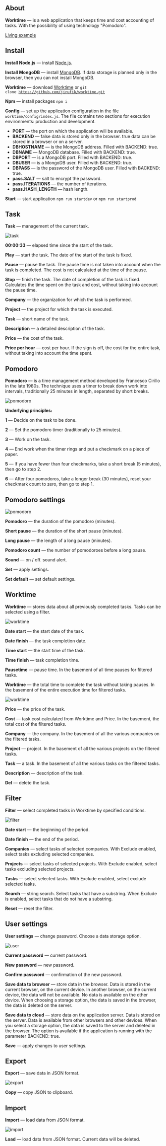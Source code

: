 ## About

**Worktime** — is a web application that keeps time and cost accounting of tasks. With the possibility of using technology "Pomodoro".

[Living example](https://rufus.pro/worktime/)

## Install

**Install Node.js** — install [Node.js](https://nodejs.org/en/download/).

**Install MongoDB** — install [MongoDB](https://www.mongodb.com/download-center/community). If data storage is planned only in the browser, then you can not install MongoDB.

**Worktime** — download [Worktime](https://github.com/jirufik/worktime) or <code>git clone https://github.com/jirufik/worktime.git</code>

**Npm** — install packages ```npm i```

**Config** — set up the application configuration in the file ```worktime/config/index.js```. The file contains two sections for execution environments: production and development.

*   **PORT** — the port on which the application will be available.
*   **BACKEND** — false data is stored only in the browser. true data can be stored in a browser or on a server.
*   **DBHOSTNAME** — is the MongoDB address. Filled with BACKEND: true.
*   **DBNAME** — MongoDB database. Filled with BACKEND: true.
*   **DBPORT** — is a MongoDB port. Filled with BACKEND: true.
*   **DBUSER** — is a MongoDB user. Filled with BACKEND: true.
*   **DBPASS** — is the password of the MongoDB user. Filled with BACKEND: true.
*   **pass.SALT** — salt to encrypt the password.
*   **pass.ITERATIONS** — the number of iterations.
*   **pass.HASH_LENGTH** — hash length.

**Start** — start application ```npm run startdev``` or ```npm run startprod```

## Task

**Task** — management of the current task.

![task](public/img/help/task.png)

**00:00:33** — elapsed time since the start of the task.

**Play** — start the task. The date of the start of the task is fixed.

**Pause** — pause the task. The pause time is not taken into account when the task is completed. The cost is not calculated at the time of the pause.

**Stop** — finish the task. The date of completion of the task is fixed. Calculates the time spent on the task and cost, without taking into account the pause time.

**Company** — the organization for which the task is performed.

**Project** — the project for which the task is executed.

**Task** — short name of the task.

**Description** — a detailed description of the task.

**Price** — the cost of the task.

**Price per hour** — cost per hour. If the sign is off, the cost for the entire task, without taking into account the time spent.

## Pomodoro

**Pomodoro** — is a time management method developed by Francesco Cirillo in the late 1980s. The technique uses a timer to break down work into intervals, traditionally 25 minutes in length, separated by short breaks.

![pomodoro](public/img/help/pomodoro.png)

**Underlying principles:**

**1** — Decide on the task to be done.

**2** — Set the pomodoro timer (traditionally to 25 minutes).

**3** — Work on the task.

**4** — End work when the timer rings and put a checkmark on a piece of paper.

**5** — If you have fewer than four checkmarks, take a short break (5 minutes), then go to step 2.

**6** — After four pomodoros, take a longer break (30 minutes), reset your checkmark count to zero, then go to step 1.

## Pomodoro settings

![pomodoro](public/img/help/pomodorosettings.png)

**Pomodoro** — the duration of the pomodoro (minutes).

**Short pause** — the duration of the short pause (minutes).

**Long pause** — the length of a long pause (minutes).

**Pomodoro count** — the number of pomodoroes before a long pause.

**Sound** — on / off. sound alert.

**Set** — apply settings.

**Set default** — set default settings.

## Worktime

**Worktime** — stores data about all previously completed tasks. Tasks can be selected using a filter.

![worktime](public/img/help/worktime1.png)

**Date start** — the start date of the task.

**Date finish** — the task completion date.

**Time start** — the start time of the task.

**Time finish** — task completion time.

**Pausetime** — pause time. In the basement of all time pauses for filtered tasks.

**Worktime** — the total time to complete the task without taking pauses. In the basement of the entire execution time for filtered tasks.

![worktime](public/img/help/worktime2.png)

**Price** — the price of the task.

**Cost** — task cost calculated from Worktime and Price. In the basement, the total cost of the filtered tasks.

**Company** — the company. In the basement of all the various companies on the filtered tasks.

**Project** — project. In the basement of all the various projects on the filtered tasks.

**Task** — a task. In the basement of all the various tasks on the filtered tasks.

**Description** — description of the task.

**Del** — delete the task.

## Filter

**Filter** — select completed tasks in Worktime by specified conditions.

![filter](public/img/help/worktimefilter.png)

**Date start** — the beginning of the period.

**Date finish** — the end of the period.

**Companies** — select tasks of selected companies. With Exclude enabled, select tasks excluding selected companies.

**Projects** — select tasks of selected projects. With Exclude enabled, select tasks excluding selected projects.

**Tasks** — select selected tasks. With Exclude enabled, select exclude selected tasks.

**Search** — string search. Select tasks that have a substring. When Exclude is enabled, select tasks that do not have a substring.

**Reset** — reset the filter.

## User settings

**User settings** — change password. Choose a data storage option.

![user](public/img/help/settings.png)

**Current password** — current password.

**New password** — new password.

**Confirm password** — confirmation of the new password.

**Save data to browser** — store data in the browser. Data is stored in the current browser, on the current device. In another browser, on the current device, the data will not be available. No data is available on the other device. When choosing a storage option, the data is saved in the browser, the data is deleted on the server.

**Save data to cloud** — store data on the application server. Data is stored on the server. Data is available from other browsers and other devices. When you select a storage option, the data is saved to the server and deleted in the browser. The option is available if the application is running with the parameter BACKEND: true.

**Save** — apply changes to user settings.

## Export

**Export** — save data in JSON format.

![export](public/img/help/export.png)

**Copy** — copy JSON to clipboard.

## Import

**Import** — load data from JSON format.

![import](public/img/help/import.png)

**Load** — load data from JSON format. Current data will be deleted.